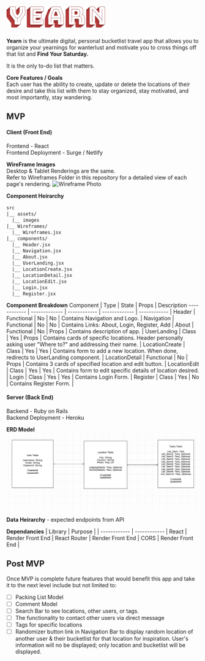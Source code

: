 ![YEARN Logo](./Assets/YearnLogo.png)
======   

**Yearn** is the ultimate digital, personal bucketlist travel app that allows you to organize your yearnings for wanterlust and motivate you to cross things off that list and **Find Your Saturday.**

It is the only to-do list that matters.

**Core Features / Goals**  
Each user has the ability to create, update or delete the locations of their desire and take this list with them to stay organized, stay motivated, and most importantly, stay wandering.

## MVP 
#### Client (Front End)
Frontend - React  
Frontend Deployment - Surge / Netlify

**WireFrame Images**   
Desktop & Tablet Renderings are the same.   
Refer to Wireframes Folder in this repository for a detailed view of each page's rendering.
![Wireframe Photo](./Wireframes/FullWireframe.png)

**Component Heirarchy**

    src
    |__ assets/
      |__ images
    |__ Wireframes/
      |__ Wireframes.jsx
    |__ components/
      |__ Header.jsx
      |__ Navigation.jsx
      |__ About.jsx
      |__ UserLanding.jsx
      |__ LocationCreate.jsx
      |__ LocationDetail.jsx
      |__ LocationEdit.jsx
      |__ Login.jsx
      |__ Register.jsx
**Component Breakdown**
Component | Type | State | Props | Description
------------ | ------------- | ------------ | ------------- | ------------ |
Header | Functional | No | No | Contains Navigation and Logo. |
Navigation | Functional | No | No | Contains Links: About, Login, Register, Add |
About | Functional | No | Props | Contains description of app. |
UserLanding | Class | Yes | Props | Contains cards of specific locations.  Header personally asking user "Where to?" and addressing their name. |
LocationCreate | Class | Yes | Yes | Contains form to add a new location.  When done, redirects to UserLanding component. |
LocationDetail | Functional | No | Props | Contains 3 cards of specified location and edit button. |
LocationEdit | Class | Yes | Yes | Contains form to edit specific details of location desired. |
Login | Class | Yes | Yes | Contains Login Form. |
Register | Class | Yes | No | Contains Register Form. |

#### Server (Back End)
Backend - Ruby on Rails  
Backend Deployment - Heroku

**ERD Model**
![ERD Model Photo](./ERDModel.png)

**Data Heirarchy** - expected endpoints from API

**Dependancies**
| Library | Purpose |
| ------------ | ------------ |
React | Render Front End |
React Router | Render Front End |
CORS | Render Front End |



## Post MVP
Once MVP is complete future features that would benefit this app and take it to the next level include but not limited to:

- [ ] Packing List Model
- [ ] Comment Model
- [ ] Search Bar to see locations, other users, or tags.
- [ ] The functionality to contact other users via direct message
- [ ] Tags for specific locations
- [ ] Randomizer button link in Navigation Bar to display random location of another user & their bucketlist for that location for inspiration.  User's information will no be displayed; only location and bucketlist will be displayed.
